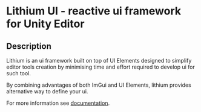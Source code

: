 # Lithium UI - reactive ui framework for Unity Editor

## Description

Lithium is an ui framework built on top of UI Elements designed to simplify editor tools creation by minimising time and effort required to develop ui for such tool.

By combining advantages of both ImGui and UI Elements, lithium provides alternative way to define your ui.

For more information see [documentation](Documentation~/ui.lithium.md).
